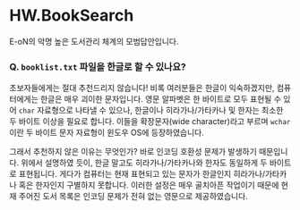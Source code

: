 # HW.BookSearch
E-oN의 악명 높은 도서관리 체계의 모범답안입니다.

### Q. `booklist.txt` 파일을 한글로 할 수 있나요?
초보자들에게는 절대 추천드리지 않습니다! 비록 여러분들은 한글이 익숙하겠지만, 컴퓨터에게는 한글은 매우 괴이한 문자입니다. 영문 알파벳은 한 바이트로 모두 표현될 수 있어 `char` 자료형으로 나타낼 수 있으나, 한글이나 히라가나/가타카나 및 한자는 최소한 두 바이트 이상을 필요로 합니다. 이들을 확장문자(wide character)라고 부르며 `wchar`이란 두 바이트 문자 자료형이 윈도우 OS에 등장하였습니다. 

그래서 추천하지 않은 이유는 무엇인가? 바로 인코딩 호환성 문제가 발생하기 때문입니다. 위에서 설명하였 듯이, 한글 말고도 히라가나/가타카나와 한자도 동일하게 두 바이트로 표현됩니다. 게다가 컴퓨터는 현재 표현되고 있는 문자가 한글인지 히라가나/가타카나 혹은 한자인지 구별하지 못합니다. 이러한 설정은 매우 골치아픈 작업이기 때문에 현재 주어진 도서 목록은 인코딩 문제가 전혀 없는 영문으로 제공하였습니다.
